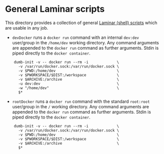 # General Laminar scripts

This directory provides a collection of general [Laminar (shell) 
scripts](https://laminar.ohwg.net/docs.html#Helper-scripts) which are 
usable in any job. 

- `devDocker` runs a `docker run` command with an internal `dev:dev` 
  user/group in the `/home/dev` working directory. Any command arguments 
  are appended to the `docker run` command as further arguments. Stdin is 
  piped directly to the `docker container`.

```
    dumb-init -v -- docker run --rm -i             \
      -v /var/run/docker.sock:/var/run/docker.sock \
      -v $PWD:/home/dev                            \
      -v $PWORKSPACE/$DIST:/workspace              \
      -v $ARCHIVE:/archive                         \
      -u dev:dev                                   \
      -w "/home/dev"                               \
      $*
```

- `rootDocker` runs a `docker run` command with the standard `root:root` 
  user/group in the `/` working directory. Any command arguments are 
  appended to the `docker run` command as further arguments. Stdin is 
  piped directly to the `docker container`. 

```
    dumb-init -v -- docker run --rm -i             \
      -v /var/run/docker.sock:/var/run/docker.sock \
      -v $PWD:/home/dev                            \
      -v $PWORKSPACE/$DIST:/workspace              \
      -v $ARCHIVE:/archive                         \
      $*
```
